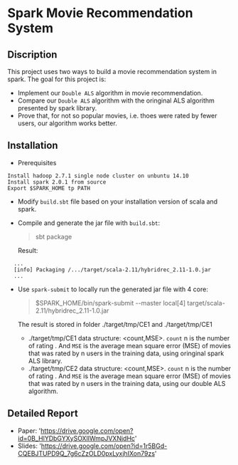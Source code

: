 # Spark Movie Recommendation System

## Discription
This project uses two ways to build a movie recommendation system in spark. The goal for this project is:
* Implement our `Double ALS` algorithm in movie recommendation.
* Compare our `Double ALS` algorithm with the oringinal ALS algorithm presented by spark library.
* Prove that, for not so popular movies, i.e. thoes were rated by fewer users, our algorithm works better.

## Installation
* Prerequisites
```
Install hadoop 2.7.1 single node cluster on unbuntu 14.10
Install spark 2.0.1 from source
Export $SPARK_HOME tp PATH 
```

* Modify `build.sbt` file based on your installation version of scala and spark.
* Compile and generate the jar file with `build.sbt`: 
	> sbt package

  Result:
```
  ...
  [info] Packaging /.../target/scala-2.11/hybridrec_2.11-1.0.jar 
  ...
```

* Use `spark-submit` to locally run the generated jar file with 4 core: 

	> $SPARK_HOME/bin/spark-submit --master local[4] target/scala-2.11/hybridrec_2.11-1.0.jar

  The result is stored in folder ./target/tmp/CE1 and ./target/tmp/CE1
  - ./target/tmp/CE1 data structure: <count,MSE>. `count` n is the number of rating . And `MSE` is the average mean square error (MSE) of movies that was rated by n users in the training data, using oringinal spark ALS library.
  - ./target/tmp/CE2 data structure: <count,MSE>. `count` n is the number of rating . And `MSE` is the average mean square error (MSE) of movies that was rated by n users in the training data, using our double ALS algorithm. 

## Detailed Report
- Paper: 'https://drive.google.com/open?id=0B_HlYDbGYXySOXlIWmpJVXNjdHc'
- Slides: 'https://drive.google.com/open?id=1r5BGd-CQEBJTUPD9Q_7g6cZzOLD0pxLyxjhIXon79zs'
